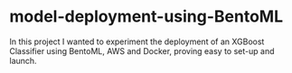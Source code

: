 # model-deployment-using-BentoML

In this project I wanted to experiment the deployment of an XGBoost Classifier using BentoML, AWS and Docker, proving easy to set-up and launch.
